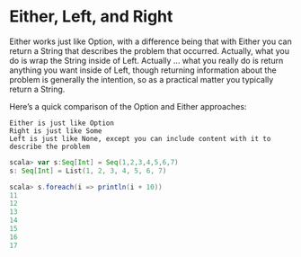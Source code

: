 
# Either, Left, and Right   


Either works just like Option, with a difference being that with Either you can return a String that describes the problem that occurred. Actually, what you do is wrap the String inside of Left. Actually ... what you really do is return anything you want inside of Left, though returning information about the problem is generally the intention, so as a practical matter you typically return a String.


Here’s a quick comparison of the Option and Either approaches:
```
Either is just like Option
Right is just like Some
Left is just like None, except you can include content with it to describe the problem
```

```scala
scala> var s:Seq[Int] = Seq(1,2,3,4,5,6,7)
s: Seq[Int] = List(1, 2, 3, 4, 5, 6, 7)

scala> s.foreach(i => println(i + 10))
11
12
13
14
15
16
17
```









